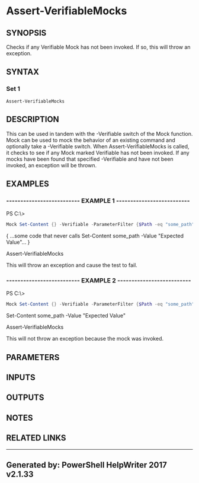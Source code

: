 ﻿# Assert-VerifiableMocks

## SYNOPSIS
Checks if any Verifiable Mock has not been invoked. If so, this will throw an exception.

## SYNTAX

### Set 1
```
Assert-VerifiableMocks
```

## DESCRIPTION
This can be used in tandem with the -Verifiable switch of the Mock
function. Mock can be used to mock the behavior of an existing command
and optionally take a -Verifiable switch. When Assert-VerifiableMocks
is called, it checks to see if any Mock marked Verifiable has not been
invoked. If any mocks have been found that specified -Verifiable and
have not been invoked, an exception will be thrown.

## EXAMPLES

### -------------------------- EXAMPLE 1 --------------------------
PS C:\\\>
```powershell
Mock Set-Content {} -Verifiable -ParameterFilter {$Path -eq "some_path" -and $Value -eq "Expected Value"}
```

{ ...some code that never calls Set-Content some_path -Value "Expected Value"... }

Assert-VerifiableMocks

This will throw an exception and cause the test to fail.

### -------------------------- EXAMPLE 2 --------------------------
PS C:\\\>
```powershell
Mock Set-Content {} -Verifiable -ParameterFilter {$Path -eq "some_path" -and $Value -eq "Expected Value"}
```

Set-Content some_path -Value "Expected Value"

Assert-VerifiableMocks

This will not throw an exception because the mock was invoked.

## PARAMETERS

## INPUTS

## OUTPUTS

## NOTES

## RELATED LINKS


---
Generated by: PowerShell HelpWriter 2017 v2.1.33
---
